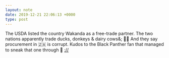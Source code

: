 ```yaml
---
layout: note
date: 2019-12-21 22:06:13 +0000
type: post
---
```


The USDA listed the country Wakanda as a free-trade partner. The two nations apparently trade ducks, donkeys & dairy cows&; 🤣😂 And they say procurement in 🇿🇦 is corrupt. Kudos to the Black Panther fan that managed to sneak that one through 👏 [://](https://www.bbc.com/news/world-us-canada-50849559)

